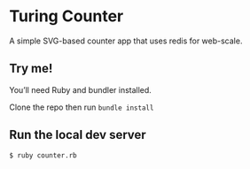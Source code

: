 # Turing Counter

A simple SVG-based counter app that uses redis for web-scale.

## Try me!

You’ll need Ruby and bundler installed.

Clone the repo then run `bundle install`

## Run the local dev server

```
$ ruby counter.rb
```
